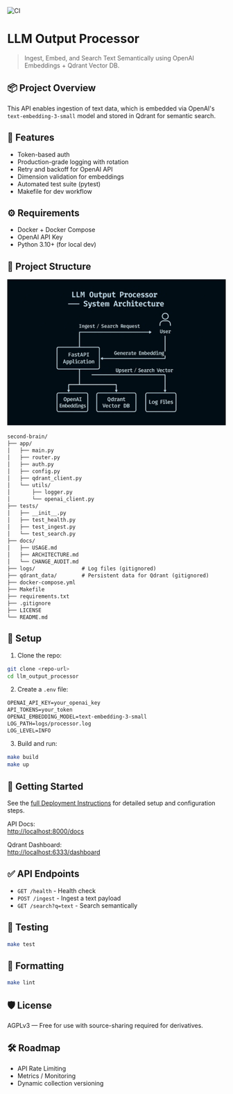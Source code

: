 ![CI](https://github.com/raold/second-brain/actions/workflows/ci.yml/badge.svg)


# LLM Output Processor

> Ingest, Embed, and Search Text Semantically using OpenAI Embeddings + Qdrant Vector DB.



## 📦 Project Overview
This API enables ingestion of text data, which is embedded via OpenAI's `text-embedding-3-small` model and stored in Qdrant for semantic search.



## 🚀 Features
- Token-based auth
- Production-grade logging with rotation
- Retry and backoff for OpenAI API
- Dimension validation for embeddings
- Automated test suite (pytest)
- Makefile for dev workflow



## ⚙️ Requirements
- Docker + Docker Compose
- OpenAI API Key
- Python 3.10+ (for local dev)



## 📁 Project Structure


![System Architecture - Dark Theme](docs/system_architecture.png)

```
second-brain/
├── app/
│   ├── main.py
│   ├── router.py
│   ├── auth.py
│   ├── config.py
│   ├── qdrant_client.py
│   └── utils/
│       ├── logger.py
│       └── openai_client.py
├── tests/
│   ├── __init__.py
│   ├── test_health.py
│   ├── test_ingest.py
│   └── test_search.py
├── docs/
│   ├── USAGE.md
│   ├── ARCHITECTURE.md
│   └── CHANGE_AUDIT.md
├── logs/               # Log files (gitignored)
├── qdrant_data/        # Persistent data for Qdrant (gitignored)
├── docker-compose.yml
├── Makefile
├── requirements.txt
├── .gitignore
├── LICENSE
└── README.md
```


## 🔧 Setup

1. Clone the repo:
```bash
git clone <repo-url>
cd llm_output_processor
```

2. Create a `.env` file:
```
OPENAI_API_KEY=your_openai_key
API_TOKENS=your_token
OPENAI_EMBEDDING_MODEL=text-embedding-3-small
LOG_PATH=logs/processor.log
LOG_LEVEL=INFO
```

3. Build and run:
```bash
make build
make up
```

## 🏁 Getting Started

See the [full Deployment Instructions](./docs/DEPLOYMENT.md) for detailed setup and configuration steps.


API Docs:  
[http://localhost:8000/docs](http://localhost:8000/docs)

Qdrant Dashboard:  
[http://localhost:6333/dashboard](http://localhost:6333/dashboard)


## ✅ API Endpoints

- `GET /health` - Health check
- `POST /ingest` - Ingest a text payload
- `GET /search?q=text` - Search semantically



## 🧪 Testing
```bash
make test
```

## 🧹 Formatting
```bash
make lint
```



## 🛡️ License
AGPLv3 — Free for use with source-sharing required for derivatives.



## 🛠️ Roadmap
- API Rate Limiting
- Metrics / Monitoring
- Dynamic collection versioning
